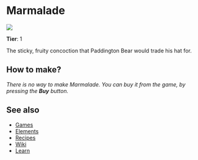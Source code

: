 # Marmalade

![](/wiki/images/item.marmalade.png)

**Tier**: 1

The sticky, fruity concoction that Paddington Bear would trade his hat for.

## How to make?

_There is no way to make Marmalade. You can buy it from the game, by pressing the **Buy** button._

## See also

* [Games](/wiki/games)
* [Elements](/wiki/elements)
* [Recipes](/wiki/recipes)
* [Wiki](/wiki/index)
* [Learn](/learn/index)